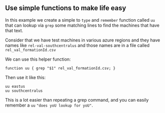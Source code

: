 ## Use simple functions to make life easy

In this example we create a simple to `type` and `remember`
function called `uu` that can lookup via `grep` some matching
lines to find the machines that have that text.

Consider that we have test machines in various azure regions and
they have names like `rel-val-southcentralus` and those names
are in a file called  `rel_val_formationId.csv`

We can use this helper function:

```
function uu { grep "$1" rel_val_formationId.csv; }
```

Then use it like this:
```
uu eastus
uu southcentralus
```

This is a lot easier than repeating a grep command, and you can easily
remember a `uu` `"does yoU lookup for yoU"`.
